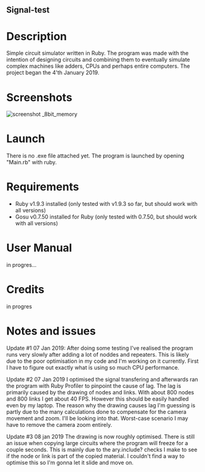 ## Signal-test

# Description
Simple circuit simulator written in Ruby. The program was made with the intention of designing circuits and combining them to eventually simulate complex machines like adders, CPUs and perhaps entire computers. 
The project began the 4'th January 2019.  

# Screenshots
![screenshot _8bit_memory](https://user-images.githubusercontent.com/8478043/50781436-ab0a6600-12a5-11e9-815c-046782816b4e.PNG)

# Launch
There is no .exe file attached yet.
The program is launched by opening "Main.rb" with ruby.

# Requirements
- Ruby v1.9.3 installed (only tested with v1.9.3 so far, but should work with all versions)
- Gosu v0.7.50 installed for Ruby (only tested with 0.7.50, but should work with all versions)

# User Manual
in progres...

# Credits
in progres

# Notes and issues
Update #1 07 Jan 2019:
After doing some testing I've realised the program runs very slowly after adding a lot of noddes and repeaters. This is likely due to the poor optimisation in my code and I'm working on it currently. First I have to figure out exactly what is using so much CPU performance.

Update #2 07 Jan 2019
I optimised the signal transfering and afterwards ran the program with Ruby Profiler to pinpoint the cause of lag. The lag is primarily caused by the drawing of nodes and links. With about 800 nodes and 800 links I get about 40 FPS. However this should be easily handled even by my laptop. The reason why the drawing causes lag I'm guessing is partly due to the many calculations done to compensate for the camera movement and zoom. I'll be looking into that. Worst-case scenario I may have to remove the camera zoom entirely.

Update #3 08 jan 2019
The drawing is now roughly optimised. There is still an issue when copying large circuits where the program will freeze for a couple seconds. This is mainly due to the ary.include? checks I make to see if the node or link is part of the copied material. I couldn't find a way to optimise this so I'm gonna let it slide and move on.
